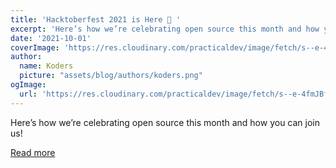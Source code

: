 ```yaml
---
title: 'Hacktoberfest 2021 is Here 🎃 '
excerpt: 'Here’s how we’re celebrating open source this month and how you can join us!'
date: '2021-10-01'
coverImage: 'https://res.cloudinary.com/practicaldev/image/fetch/s--e-4fmJBf--/c_imagga_scale,f_auto,fl_progressive,h_420,q_auto,w_1000/https://dev-to-uploads.s3.amazonaws.com/uploads/articles/298337dvay0yoqbl4m9i.png'
author:
  name: Koders
  picture: "assets/blog/authors/koders.png"
ogImage:
  url: 'https://res.cloudinary.com/practicaldev/image/fetch/s--e-4fmJBf--/c_imagga_scale,f_auto,fl_progressive,h_420,q_auto,w_1000/https://dev-to-uploads.s3.amazonaws.com/uploads/articles/298337dvay0yoqbl4m9i.png'
---
```


Here’s how we’re celebrating open source this month and how you can join us!

[Read more](https://dev.to/devteam/hacktoberfest-2021-is-here-4a3l)
